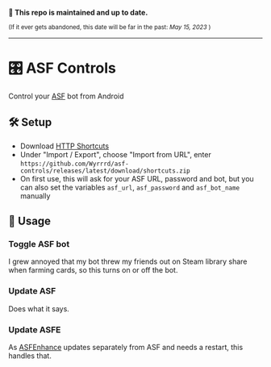 **📢 This repo is maintained and up to date.**

<sup>(If it ever gets abandoned, this date will be far in the past: <i>May 15, 2023</i> )</sup>

---

# 🎛️ ASF Controls
Control your [ASF](https://github.com/JustArchiNET/ArchiSteamFarm) bot from Android

## 🛠️ Setup
  - Download [HTTP Shortcuts](https://http-shortcuts.rmy.ch/)
  - Under "Import / Export", choose "Import from URL", enter<br>`https://github.com/Wyrrrd/asf-controls/releases/latest/download/shortcuts.zip`
  - On first use, this will ask for your ASF URL, password and bot, but you can also set the variables `asf_url`, `asf_password` and `asf_bot_name` manually

## 🤲 Usage

### Toggle ASF bot
I grew annoyed that my bot threw my friends out on Steam library share when farming cards, so this turns on or off the bot.

### Update ASF
Does what it says.

### Update ASFE
As [ASFEnhance](https://github.com/chr233/ASFEnhance) updates separately from ASF and needs a restart, this handles that.